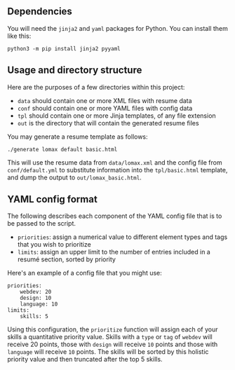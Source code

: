 ## Dependencies

You will need the `jinja2` and `yaml` packages for Python. You can install them like this:
```
python3 -m pip install jinja2 pyyaml
```

## Usage and directory structure

Here are the purposes of a few directories within this project:

- `data` should contain one or more XML files with resume data
- `conf` should contain one or more YAML files with config data
- `tpl` should contain one or more Jinja templates, of any file extension
- `out` is the directory that will contain the generated resume files

You may generate a resume template as follows:

```
./generate lomax default basic.html
```

This will use the resume data from `data/lomax.xml` and the config file from `conf/default.yml` to substitute information into the `tpl/basic.html` template, and dump the output to `out/lomax_basic.html`.

## YAML config format

The following describes each component of the YAML config file that is to be passed to the script.

- `priorities`: assign a numerical value to different element types and tags that you wish to prioritize
- `limits`: assign an upper limit to the number of entries included in a resumé section, sorted by priority

Here's an example of a config file that you might use:

```
priorities:
    webdev: 20
    design: 10
    language: 10
limits:
    skills: 5
```

Using this configuration, the `prioritize` function will assign each of your skills a quantitative priority value. Skills with a `type` or `tag` of `webdev` will receive 20 points, those with `design` will receive `10` points and those with `language` will receive `10` points. The skills will be sorted by this holistic priority value and then truncated after the top 5 skills.
